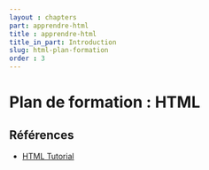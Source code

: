 ```yaml
---
layout : chapters
part: apprendre-html
title : apprendre-html
title_in_part: Introduction
slug: html-plan-formation
order : 3
---
```


# Plan de formation : HTML





## Références 

- [HTML Tutorial](https://www.w3schools.com/html/)

